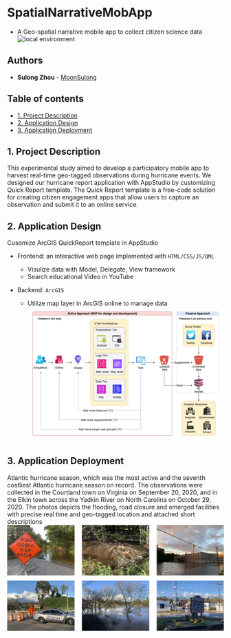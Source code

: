 # SpatialNarrativeMobApp
- A Geo-spatial narrative mobile app to collect citizen science data
![local environment](https://raw.githubusercontent.com/MoonSulong/SpatialNarrativeMobApp/master/flow.png)


## Authors

* **Sulong Zhou** - [MoonSulong](https://github.com/MoonSulong)
 
## Table of contents
* [1. Project Description](#1-project-description)
* [2. Application Design](#2-application-design)
* [3. Application Deployment](#3-application-deployment)

## 1. Project Description 
This experimental study aimed to develop a participatory mobile app to harvest real-time geo-tagged
observations during hurricane events. We designed our hurricane report application with AppStudio by 
customizing Quick Report template. The Quick Report template is a free-code solution for
creating citizen engagement apps that allow users to capture an observation and submit it to an online service.

## 2. Application Design
Cusomize ArcGIS QuickReport template in AppStudio
 
- Frontend: an interactive web page implemented with `HTML/CSS/JS/QML`
	* Visulize data with Model, Delegate, View framework 
	* Search educational Video in YouTube

- Backend: `ArcGIS`
	* Utilize map layer in ArcGIS online to manage data
![local environment](https://raw.githubusercontent.com/MoonSulong/SpatialNarrativeMobApp/master/framework.png) 


## 3. Application Deployment
Atlantic hurricane season, which was the most active and the seventh costliest Atlantic hurricane
season on record. The observations were collected in the Courtland town on Virginia
on September 20, 2020, and in the Elkin town across the Yadkin River on North Carolina on October 29, 2020. 
The photos depicts the flooding, road closure and emerged facilities with precise
real time and geo-tagged location and attached short descriptions
![local environment](https://raw.githubusercontent.com/MoonSulong/SpatialNarrativeMobApp/master/observations.png)

